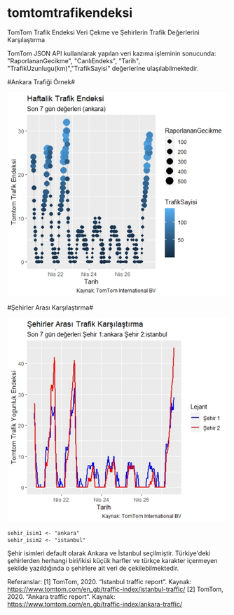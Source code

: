 # tomtomtrafikendeksi
TomTom Trafik Endeksi Veri Çekme ve Şehirlerin Trafik Değerlerini Karşılaştırma


TomTom JSON API kullanılarak yapılan veri kazıma işleminin sonucunda:
"RaporlananGecikme", "CanlıEndeks", "Tarih", "TrafikUzunlugu(km)","TrafikSayisi"
değerlerine ulaşılabilmektedir.

#Ankara Trafiği Örnek#

![](https://github.com/tolgakurtuluss/tomtomtrafikendeksi/blob/master/01.jpeg)

#Şehirler Arası Karşılaştırma#

![](https://github.com/tolgakurtuluss/tomtomtrafikendeksi/blob/master/03.jpeg)

```
sehir_isim1 <- "ankara"
sehir_isim2 <- "istanbul"
```

Şehir isimleri default olarak Ankara ve İstanbul seçilmiştir. Türkiye'deki şehirlerden herhangi biri/ikisi küçük harfler ve türkçe karakter içermeyen şekilde yazıldığında o şehirlere ait veri de çekilebilmektedir.

Referanslar:
[1] TomTom, 2020. “Istanbul traffic report”. Kaynak: https://www.tomtom.com/en_gb/traffic-index/istanbul-traffic/
[2] TomTom, 2020. “Ankara traffic report”. Kaynak: https://www.tomtom.com/en_gb/traffic-index/ankara-traffic/
